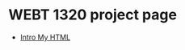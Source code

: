 # WEBT 1320 project page

<ul>
    <li><a href="intro_to_html/index.html" target="_blank">Intro My HTML</a></li>
</ul>